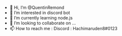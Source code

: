- 👋 Hi, I’m @QuentinRemond
- 👀 I’m interested in discord bot
- 🌱 I’m currently learning node.js 
- 💞️ I’m looking to collaborate on ...
- 📫 How to reach me : Discord : Hachimaruden8#0123

<!---
QuentinRemond/QuentinRemond is a ✨ special ✨ repository because its `README.md` (this file) appears on your GitHub profile.
You can click the Preview link to take a look at your changes.
--->
